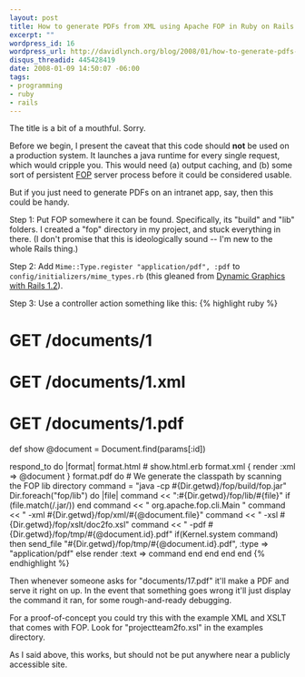 ```yaml
--- 
layout: post
title: How to generate PDFs from XML using Apache FOP in Ruby on Rails
excerpt: ""
wordpress_id: 16
wordpress_url: http://davidlynch.org/blog/2008/01/how-to-generate-pdfs-from-xml-using-apache-fop-in-ruby-on-rails/
disqus_threadid: 445428419
date: 2008-01-09 14:50:07 -06:00
tags: 
- programming
- ruby
- rails
---
```

The title is a bit of a mouthful. Sorry.

Before we begin, I present the caveat that this code should **not** be used on a production system. It launches a java runtime for every single request, which would cripple you. This would need (a) output caching, and (b) some sort of persistent [FOP](http://xmlgraphics.apache.org/fop/) server process before it could be considered usable.

But if you just need to generate PDFs on an intranet app, say, then this could be handy.

Step 1: Put FOP somewhere it can be found. Specifically, its "build" and "lib" folders. I created a "fop" directory in my project, and stuck everything in there. (I don't promise that this is ideologically sound -- I'm new to the whole Rails thing.)

Step 2: Add `Mime::Type.register "application/pdf", :pdf` to `config/initializers/mime_types.rb` (this gleaned from [Dynamic Graphics with Rails 1.2](http://nubyonrails.com/articles/2006/12/18/dynamic-graphics-with-rails-1-2)).

Step 3: Use a controller action something like this:
{% highlight ruby %}
# GET /documents/1
# GET /documents/1.xml
# GET /documents/1.pdf
def show
  @document = Document.find(params[:id])

  respond_to do |format|
    format.html # show.html.erb
    format.xml { render :xml => @document }
    format.pdf do
      # We generate the classpath by scanning the FOP lib directory
      command = "java -cp #{Dir.getwd}/fop/build/fop.jar"
      Dir.foreach("fop/lib") do |file|
        command << ":#{Dir.getwd}/fop/lib/#{file}" if (file.match(/.jar/))
      end
      command << " org.apache.fop.cli.Main "
      command << " -xml #{Dir.getwd}/fop/xml/#{@document.file}"
      command << " -xsl #{Dir.getwd}/fop/xslt/doc2fo.xsl"
      command << " -pdf #{Dir.getwd}/fop/tmp/#{@document.id}.pdf"
      if(Kernel.system command) then
          send_file "#{Dir.getwd}/fop/tmp/#{@document.id}.pdf",
            :type => "application/pdf"
      else
          render :text => command
      end
    end
  end
end
{% endhighlight %}

Then whenever someone asks for "documents/17.pdf" it'll make a PDF and serve it right on up. In the event that something goes wrong it'll just display the command it ran, for some rough-and-ready debugging.

For a proof-of-concept you could try this with the example XML and XSLT that comes with FOP. Look for "projectteam2fo.xsl" in the examples directory.

As I said above, this works, but should not be put anywhere near a publicly accessible site.
